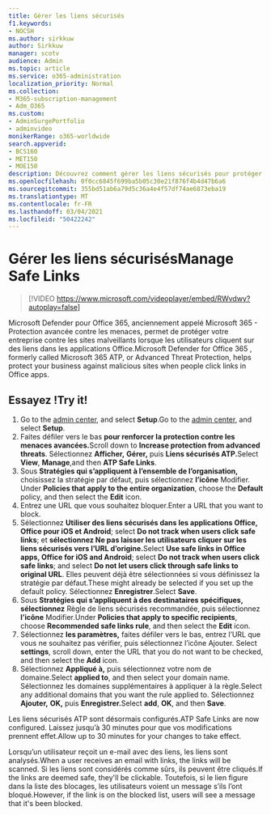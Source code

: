 ```yaml
---
title: Gérer les liens sécurisés
f1.keywords:
- NOCSH
ms.author: sirkkuw
author: Sirkkuw
manager: scotv
audience: Admin
ms.topic: article
ms.service: o365-administration
localization_priority: Normal
ms.collection:
- M365-subscription-management
- Adm_O365
ms.custom:
- AdminSurgePortfolio
- adminvideo
monikerRange: o365-worldwide
search.appverid:
- BCS160
- MET150
- MOE150
description: Découvrez comment gérer les liens sécurisés pour protéger votre entreprise contre les sites malveillants.
ms.openlocfilehash: 0f0cc6845f699ba5b05c30e21f876f4b4d47b6a6
ms.sourcegitcommit: 355bd51ab6a79d5c36a4e4f57df74ae6873eba19
ms.translationtype: MT
ms.contentlocale: fr-FR
ms.lasthandoff: 03/04/2021
ms.locfileid: "50422242"
---
```

# <a name="manage-safe-links"></a><span data-ttu-id="23655-103">Gérer les liens sécurisés</span><span class="sxs-lookup"><span data-stu-id="23655-103">Manage Safe Links</span></span>

> [!VIDEO https://www.microsoft.com/videoplayer/embed/RWvdwy?autoplay=false]

<span data-ttu-id="23655-104">Microsoft Defender pour Office 365, anciennement appelé Microsoft 365 - Protection avancée contre les menaces, permet de protéger votre entreprise contre les sites malveillants lorsque les utilisateurs cliquent sur des liens dans les applications Office.</span><span class="sxs-lookup"><span data-stu-id="23655-104">Microsoft Defender for Office 365 , formerly called Microsoft 365 ATP, or Advanced Threat Protection, helps protect your business against malicious sites when people click links in Office apps.</span></span>

## <a name="try-it"></a><span data-ttu-id="23655-105">Essayez !</span><span class="sxs-lookup"><span data-stu-id="23655-105">Try it!</span></span>

1. <span data-ttu-id="23655-106">Go to the [admin center](https://admin.microsoft.com), and select **Setup**.</span><span class="sxs-lookup"><span data-stu-id="23655-106">Go to the [admin center](https://admin.microsoft.com), and select **Setup**.</span></span>
1. <span data-ttu-id="23655-107">Faites défiler vers le bas **pour renforcer la protection contre les menaces avancées.**</span><span class="sxs-lookup"><span data-stu-id="23655-107">Scroll down to **Increase protection from advanced threats**.</span></span> <span data-ttu-id="23655-108">Sélectionnez **Afficher,** **Gérer,** puis **Liens sécurisés ATP.**</span><span class="sxs-lookup"><span data-stu-id="23655-108">Select **View**, **Manage**,and then **ATP Safe Links**.</span></span>
1. <span data-ttu-id="23655-109">Sous **Stratégies qui s’appliquent à l’ensemble de l’organisation,** choisissez la stratégie par défaut, puis sélectionnez **l’icône** Modifier. </span><span class="sxs-lookup"><span data-stu-id="23655-109">Under **Policies that apply to the entire organization**, choose the **Default** policy, and then select the **Edit** icon.</span></span>
1. <span data-ttu-id="23655-110">Entrez une URL que vous souhaitez bloquer.</span><span class="sxs-lookup"><span data-stu-id="23655-110">Enter a URL that you want to block.</span></span>
1. <span data-ttu-id="23655-111">Sélectionnez **Utiliser des liens sécurisés dans les applications Office, Office pour iOS et Android**; select **Do not track when users click safe links**; et **sélectionnez Ne pas laisser les utilisateurs cliquer sur les liens sécurisés vers l’URL d’origine.**</span><span class="sxs-lookup"><span data-stu-id="23655-111">Select **Use safe links in Office apps, Office for iOS and Android**; select **Do not track when users click safe links**; and select **Do not let users click through safe links to original URL**.</span></span> <span data-ttu-id="23655-112">Elles peuvent déjà être sélectionnées si vous définissez la stratégie par défaut.</span><span class="sxs-lookup"><span data-stu-id="23655-112">These might already be selected if you set up the default policy.</span></span> <span data-ttu-id="23655-113">Sélectionnez **Enregistrer**.</span><span class="sxs-lookup"><span data-stu-id="23655-113">Select **Save**.</span></span>
1. <span data-ttu-id="23655-114">Sous **Stratégies qui s’appliquent à des destinataires spécifiques,** **sélectionnez** Règle de liens sécurisés recommandée, puis sélectionnez **l’icône** Modifier.</span><span class="sxs-lookup"><span data-stu-id="23655-114">Under **Policies that apply to specific recipients**, choose **Recommended safe links rule**, and then select the **Edit** icon.</span></span>
1. <span data-ttu-id="23655-115">Sélectionnez **les paramètres,** faites défiler vers le bas, entrez l’URL que vous ne souhaitez pas vérifier, puis sélectionnez l’icône Ajouter. </span><span class="sxs-lookup"><span data-stu-id="23655-115">Select **settings**, scroll down, enter the URL that you do not want to be checked, and then select the **Add** icon.</span></span>
1. <span data-ttu-id="23655-116">Sélectionnez **Appliqué à,** puis sélectionnez votre nom de domaine.</span><span class="sxs-lookup"><span data-stu-id="23655-116">Select **applied to**, and then select your domain name.</span></span> <span data-ttu-id="23655-117">Sélectionnez les domaines supplémentaires à appliquer à la règle.</span><span class="sxs-lookup"><span data-stu-id="23655-117">Select any additional domains that you want the rule applied to.</span></span> <span data-ttu-id="23655-118">Sélectionnez **Ajouter,** **OK,** puis **Enregistrer.**</span><span class="sxs-lookup"><span data-stu-id="23655-118">Select **add**, **OK**, and then **Save**.</span></span>

<span data-ttu-id="23655-119">Les liens sécurisés ATP sont désormais configurés.</span><span class="sxs-lookup"><span data-stu-id="23655-119">ATP Safe Links are now configured.</span></span> <span data-ttu-id="23655-120">Laissez jusqu’à 30 minutes pour que vos modifications prennent effet.</span><span class="sxs-lookup"><span data-stu-id="23655-120">Allow up to 30 minutes for your changes to take effect.</span></span>

<span data-ttu-id="23655-121">Lorsqu’un utilisateur reçoit un e-mail avec des liens, les liens sont analysés.</span><span class="sxs-lookup"><span data-stu-id="23655-121">When a user receives an email with links, the links will be scanned.</span></span> <span data-ttu-id="23655-122">Si les liens sont considérés comme sûrs, ils peuvent être cliqués.</span><span class="sxs-lookup"><span data-stu-id="23655-122">If the links are deemed safe, they'll be clickable.</span></span> <span data-ttu-id="23655-123">Toutefois, si le lien figure dans la liste des blocages, les utilisateurs voient un message s’ils l’ont bloqué.</span><span class="sxs-lookup"><span data-stu-id="23655-123">However, if the link is on the blocked list, users will see a message that it's been blocked.</span></span>